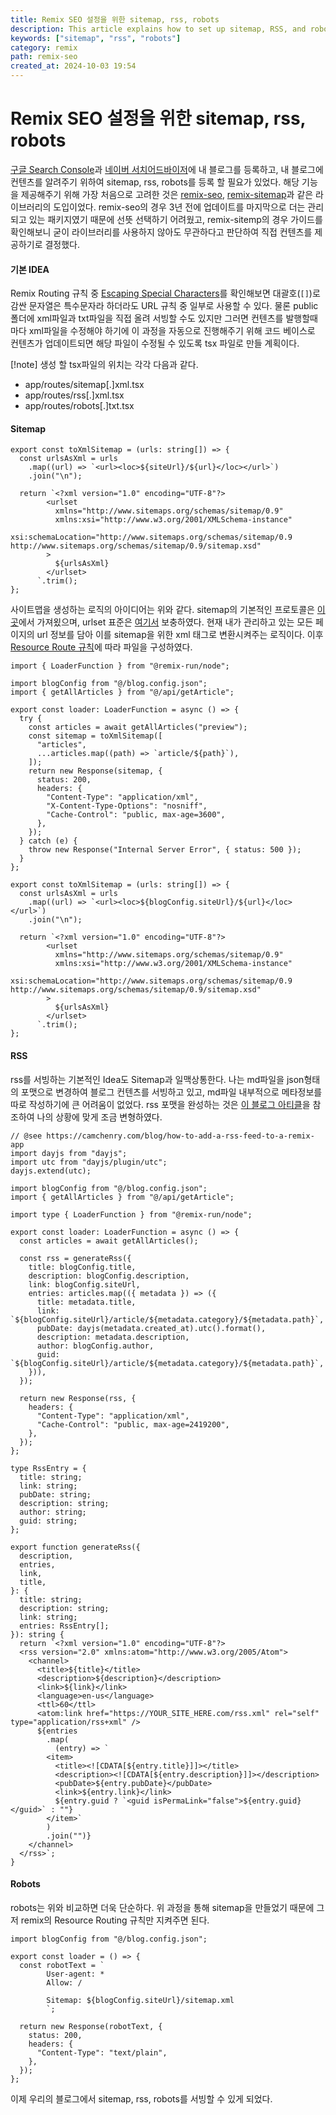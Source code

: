 ```yaml
---
title: Remix SEO 설정을 위한 sitemap, rss, robots
description: This article explains how to set up sitemap, RSS, and robots.txt for a Remix blog. It covers creating dynamic XML and text responses, leveraging Remix's routing capabilities, and ensuring proper content delivery to search engines like Google and naver.
keywords: ["sitemap", "rss", "robots"]
category: remix
path: remix-seo
created_at: 2024-10-03 19:54
---
```


# Remix SEO 설정을 위한 sitemap, rss, robots

[구글 Search Console](https://search.google.com/search-console/about?hl=ko)과 [네이버 서치어드바이저](https://searchadvisor.naver.com/)에 내 블로그를 등록하고, 내 블로그에 컨텐츠를 알려주기 위하여 sitemap, rss, robots를 등록 할 필요가 있었다. 해당 기능을 제공해주기 위해 가장 처음으로 고려한 것은 [remix-seo](https://www.npmjs.com/package/@balavishnuvj/remix-seo), [remix-sitemap](https://www.npmjs.com/package/remix-sitemap)과 같은 라이브러리의 도입이었다. remix-seo의 경우 3년 전에 업데이트를 마지막으로 더는 관리되고 있는 패키지였기 때문에 선뜻 선택하기 어려웠고, remix-sitemp의 경우 가이드를 확인해보니 굳이 라이브러리를 사용하지 않아도 무관하다고 판단하여 직접 컨텐츠를 제공하기로 결정했다.

#### 기본 IDEA

Remix Routing 규칙 중 [Escaping Special Characters](https://remix.run/docs/en/main/file-conventions/routes#escaping-special-characters)를 확인해보면 대괄호(`[]`)로 감싼 문자열은 특수문자라 하더라도 URL 규칙 중 일부로 사용할 수 있다. 물론 public폴더에 xml파일과 txt파일을 직접 올려 서빙할 수도 있지만 그러면 컨텐츠를 발행할때마다 xml파일을 수정해야 하기에 이 과정을 자동으로 진행해주기 위해 코드 베이스로 컨텐츠가 업데이트되면 해당 파일이 수정될 수 있도록 tsx 파일로 만들 계획이다.

[!note] 생성 할 tsx파일의 위치는 각각 다음과 같다.

- app/routes/sitemap[.]xml.tsx
- app/routes/rss[.]xml.tsx
- app/routes/robots[.]txt.tsx

#### Sitemap

```tsx
export const toXmlSitemap = (urls: string[]) => {
  const urlsAsXml = urls
    .map((url) => `<url><loc>${siteUrl}/${url}</loc></url>`)
    .join("\n");

  return `<?xml version="1.0" encoding="UTF-8"?>
        <urlset
          xmlns="http://www.sitemaps.org/schemas/sitemap/0.9"
          xmlns:xsi="http://www.w3.org/2001/XMLSchema-instance"
          xsi:schemaLocation="http://www.sitemaps.org/schemas/sitemap/0.9 http://www.sitemaps.org/schemas/sitemap/0.9/sitemap.xsd"
        >
          ${urlsAsXml}
        </urlset>
      `.trim();
};
```

사이트맵을 생성하는 로직의 아이디어는 위와 같다. sitemap의 기본적인 프로토콜은 [이 곳](https://www.sitemaps.org/protocol.html)에서 가져욌으며, urlset 표준은 [여기서](https://support.google.com/webmasters/thread/201480844?hl=en&msgid=201536610) 보충하였다. 현재 내가 관리하고 있는 모든 페이지의 url 정보를 담아 이를 sitemap을 위한 xml 태그로 변환시켜주는 로직이다. 이후 [Resource Route 규칙](https://remix.run/docs/en/main/guides/resource-routes)에 따라 파일을 구성하였다.

```tsx
import { LoaderFunction } from "@remix-run/node";

import blogConfig from "@/blog.config.json";
import { getAllArticles } from "@/api/getArticle";

export const loader: LoaderFunction = async () => {
  try {
    const articles = await getAllArticles("preview");
    const sitemap = toXmlSitemap([
      "articles",
      ...articles.map((path) => `article/${path}`),
    ]);
    return new Response(sitemap, {
      status: 200,
      headers: {
        "Content-Type": "application/xml",
        "X-Content-Type-Options": "nosniff",
        "Cache-Control": "public, max-age=3600",
      },
    });
  } catch (e) {
    throw new Response("Internal Server Error", { status: 500 });
  }
};

export const toXmlSitemap = (urls: string[]) => {
  const urlsAsXml = urls
    .map((url) => `<url><loc>${blogConfig.siteUrl}/${url}</loc></url>`)
    .join("\n");

  return `<?xml version="1.0" encoding="UTF-8"?>
        <urlset
          xmlns="http://www.sitemaps.org/schemas/sitemap/0.9"
          xmlns:xsi="http://www.w3.org/2001/XMLSchema-instance"
          xsi:schemaLocation="http://www.sitemaps.org/schemas/sitemap/0.9 http://www.sitemaps.org/schemas/sitemap/0.9/sitemap.xsd"
        >
          ${urlsAsXml}
        </urlset>
      `.trim();
};
```

#### RSS

rss를 서빙하는 기본적인 Idea도 Sitemap과 일맥상통한다. 나는 md파일을 json형태의 포맷으로 변경하여 블로그 컨텐츠를 서빙하고 있고, md파일 내부적으로 메타정보를 따로 작성하기에 큰 어려움이 없었다. rss 포맷을 완성하는 것은 [이 블로그 아티클](https://camchenry.com/blog/how-to-add-a-rss-feed-to-a-remix-app)을 참조하여 나의 상황에 맞게 조금 변형하였다.

```tsx
// @see https://camchenry.com/blog/how-to-add-a-rss-feed-to-a-remix-app
import dayjs from "dayjs";
import utc from "dayjs/plugin/utc";
dayjs.extend(utc);

import blogConfig from "@/blog.config.json";
import { getAllArticles } from "@/api/getArticle";

import type { LoaderFunction } from "@remix-run/node";

export const loader: LoaderFunction = async () => {
  const articles = await getAllArticles();

  const rss = generateRss({
    title: blogConfig.title,
    description: blogConfig.description,
    link: blogConfig.siteUrl,
    entries: articles.map(({ metadata }) => ({
      title: metadata.title,
      link: `${blogConfig.siteUrl}/article/${metadata.category}/${metadata.path}`,
      pubDate: dayjs(metadata.created_at).utc().format(),
      description: metadata.description,
      author: blogConfig.author,
      guid: `${blogConfig.siteUrl}/article/${metadata.category}/${metadata.path}`,
    })),
  });

  return new Response(rss, {
    headers: {
      "Content-Type": "application/xml",
      "Cache-Control": "public, max-age=2419200",
    },
  });
};

type RssEntry = {
  title: string;
  link: string;
  pubDate: string;
  description: string;
  author: string;
  guid: string;
};

export function generateRss({
  description,
  entries,
  link,
  title,
}: {
  title: string;
  description: string;
  link: string;
  entries: RssEntry[];
}): string {
  return `<?xml version="1.0" encoding="UTF-8"?>
  <rss version="2.0" xmlns:atom="http://www.w3.org/2005/Atom">
    <channel>
      <title>${title}</title>
      <description>${description}</description>
      <link>${link}</link>
      <language>en-us</language>
      <ttl>60</ttl>
      <atom:link href="https://YOUR_SITE_HERE.com/rss.xml" rel="self" type="application/rss+xml" />
      ${entries
        .map(
          (entry) => `
        <item>
          <title><![CDATA[${entry.title}]]></title>
          <description><![CDATA[${entry.description}]]></description>
          <pubDate>${entry.pubDate}</pubDate>
          <link>${entry.link}</link>
          ${entry.guid ? `<guid isPermaLink="false">${entry.guid}</guid>` : ""}
        </item>`
        )
        .join("")}
    </channel>
  </rss>`;
}
```

#### Robots

robots는 위와 비교하면 더욱 단순하다. 위 과정을 통해 sitemap을 만들었기 때문에 그저 remix의 Resource Routing 규칙만 지켜주면 된다.

```tsx
import blogConfig from "@/blog.config.json";

export const loader = () => {
  const robotText = ` 
        User-agent: *
        Allow: /
    
        Sitemap: ${blogConfig.siteUrl}/sitemap.xml
        `;

  return new Response(robotText, {
    status: 200,
    headers: {
      "Content-Type": "text/plain",
    },
  });
};
```

이제 우리의 블로그에서 sitemap, rss, robots를 서빙할 수 있게 되었다.
